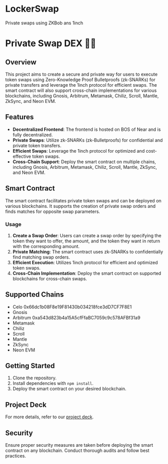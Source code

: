 # LockerSwap
Private swaps using ZKBob ans 1inch

# Private Swap DEX 🔄🔐

## Overview

This project aims to create a secure and private way for users to execute token swaps using Zero-Knowledge Proof Bulletproofs (zk-SNARKs) for private transfers and leverage the 1inch protocol for efficient swaps. The smart contract will also support cross-chain implementations for various blockchains, including Gnosis, Arbitrum, Metamask, Chiliz, Scroll, Mantle, ZkSync, and Neon EVM.

## Features

- **Decentralized Frontend**: The frontend is hosted on BOS of Near and is fully decentralized.
- **Private Swaps**: Utilize zk-SNARKs (zk-Bulletproofs) for confidential and private token transfers.
- **Efficient Swaps**: Leverage the 1inch protocol for optimized and cost-effective token swaps.
- **Cross-Chain Support**: Deploy the smart contract on multiple chains, including Gnosis, Arbitrum, Metamask, Chiliz, Scroll, Mantle, ZkSync, and Neon EVM.

## Smart Contract

The smart contract facilitates private token swaps and can be deployed on various blockchains. It supports the creation of private swap orders and finds matches for opposite swap parameters.

### Usage

1. **Create a Swap Order**: Users can create a swap order by specifying the token they want to offer, the amount, and the token they want in return with the corresponding amount.
2. **Private Matching**: The smart contract uses zk-SNARKs to confidentially find matching swap orders.
3. **Efficient Execution**: Utilizes 1inch protocol for efficient and optimized token swaps.
4. **Cross-Chain Implementation**: Deploy the smart contract on supported blockchains for cross-chain swaps.

## Supported Chains

- Celo 0x66dc1b08F8e19F81430b034218fce3dD7CF7F8E1
- Gnosis
- Arbitrum 0xa543d823b4a15A5cfFfaBC7059c9c578AFBf31a9
- Metamask
- Chiliz
- Scroll
- Mantle
- ZkSync
- Neon EVM

## Getting Started

1. Clone the repository.
2. Install dependencies with `npm install`.
3. Deploy the smart contract on your desired blockchain.

## Project Deck

For more details, refer to our [project deck](LockerSwap_Deck.pdf).

## Security

Ensure proper security measures are taken before deploying the smart contract on any blockchain. Conduct thorough audits and follow best practices.



